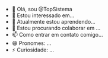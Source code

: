 - 👋 Olá, sou @TopSistema
- 👀 Estou interessado em...
- 🌱 Atualmente estou aprendendo...
- 💞️ Estou procurando colaborar em ...
- 📫 Como entrar em contato comigo...
- 😄 Pronomes: ...
- ⚡ Curiosidade: ...

<!---
TopSistema/TopSistema is a ✨ special ✨ repository because its `README.md` (this file) appears on your GitHub profile.
You can click the Preview link to take a look at your changes.
--->
